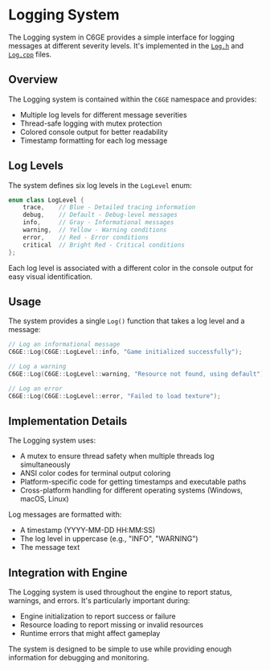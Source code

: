 # Logging System

The Logging system in C6GE provides a simple interface for logging messages at different severity levels. It's implemented in the [`Log.h`](https://github.com/C6Dev/C6GE/blob/main/C6GE/src/Logging/Log.h) and [`Log.cpp`](https://github.com/C6Dev/C6GE/blob/main/C6GE/src/Logging/Log.cpp) files.

## Overview

The Logging system is contained within the `C6GE` namespace and provides:

- Multiple log levels for different message severities
- Thread-safe logging with mutex protection
- Colored console output for better readability
- Timestamp formatting for each log message

## Log Levels

The system defines six log levels in the `LogLevel` enum:

```cpp
enum class LogLevel {
    trace,    // Blue - Detailed tracing information
    debug,    // Default - Debug-level messages
    info,     // Gray - Informational messages
    warning,  // Yellow - Warning conditions
    error,    // Red - Error conditions
    critical  // Bright Red - Critical conditions
};
```

Each log level is associated with a different color in the console output for easy visual identification.

## Usage

The system provides a single `Log()` function that takes a log level and a message:

```cpp
// Log an informational message
C6GE::Log(C6GE::LogLevel::info, "Game initialized successfully");

// Log a warning
C6GE::Log(C6GE::LogLevel::warning, "Resource not found, using default");

// Log an error
C6GE::Log(C6GE::LogLevel::error, "Failed to load texture");
```

## Implementation Details

The Logging system uses:

- A mutex to ensure thread safety when multiple threads log simultaneously
- ANSI color codes for terminal output coloring
- Platform-specific code for getting timestamps and executable paths
- Cross-platform handling for different operating systems (Windows, macOS, Linux)

Log messages are formatted with:
- A timestamp (YYYY-MM-DD HH:MM:SS)
- The log level in uppercase (e.g., "INFO", "WARNING")
- The message text

## Integration with Engine

The Logging system is used throughout the engine to report status, warnings, and errors. It's particularly important during:

- Engine initialization to report success or failure
- Resource loading to report missing or invalid resources
- Runtime errors that might affect gameplay

The system is designed to be simple to use while providing enough information for debugging and monitoring.